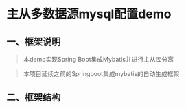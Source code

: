 # 主从多数据源mysql配置demo
## 一、框架说明
> 本demo实现Spring Boot集成Mybatis并进行主从库分离

> 本项目延续之前的Springboot集成mybatis的自动生成框架


## 二、框架结构
 
